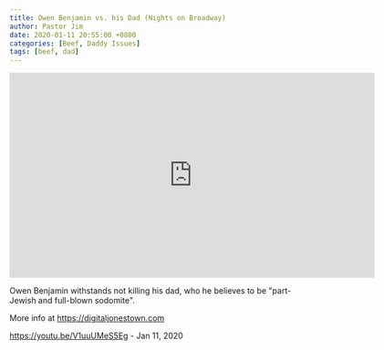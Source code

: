 ```yaml
---
title: Owen Benjamin vs. his Dad (Nights on Broadway)
author: Pastor Jim
date: 2020-01-11 20:55:00 +0800
categories: [Beef, Daddy Issues]
tags: [beef, dad]
---
```


<iframe width="640" height="360" scrolling="no" frameborder="0" style="border: none;" src="https://www.bitchute.com/embed/vrBbY0UDx2lM/"></iframe>

Owen Benjamin withstands not killing his dad, who he believes to be "part-Jewish and full-blown sodomite".

More info at https://digitaljonestown.com

https://youtu.be/V1uuUMeS5Eg - Jan 11, 2020


